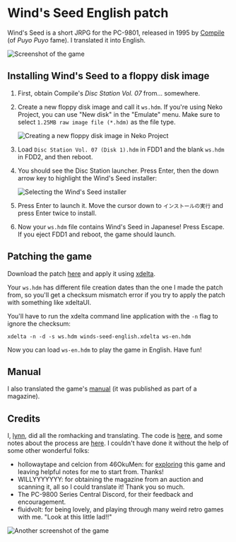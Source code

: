 # Wind's Seed English patch

Wind's Seed is a short JRPG for the PC-9801, released in 1995 by [Compile](<https://en.wikipedia.org/wiki/Compile_(company)>) (of _Puyo Puyo_ fame). I translated it into English.

![Screenshot of the game](https://github.com/lynn/winds-seed/assets/16232127/ada7591f-4772-46ae-9d57-5679994a94af)

## Installing Wind's Seed to a floppy disk image

1. First, obtain Compile's _Disc Station Vol. 07_ from... somewhere.

2. Create a new floppy disk image and call it `ws.hdm`. If you're using Neko Project, you can use "New disk" in the "Emulate" menu. Make sure to select `1.25MB raw image file (*.hdm)` as the file type.

   ![Creating a new floppy disk image in Neko Project](https://github.com/lynn/winds-seed/assets/16232127/3295155b-07f8-4f5d-93f4-164770f37297)

3. Load `Disc Station Vol. 07 (Disk 1).hdm` in FDD1 and the blank `ws.hdm` in FDD2, and then reboot.

4. You should see the Disc Station launcher. Press Enter, then the down arrow key to highlight the Wind's Seed installer:

   ![Selecting the Wind's Seed installer](https://github.com/lynn/winds-seed/assets/16232127/79065cbe-a9d5-4ea6-818f-eaff38b4eeb5)

5. Press Enter to launch it. Move the cursor down to `インストールの実行` and press Enter twice to install.

6. Now your `ws.hdm` file contains Wind's Seed in Japanese! Press Escape. If you eject FDD1 and reboot, the game should launch.

## Patching the game

Download the patch [here](./winds-seed-english.xdelta) and apply it using [xdelta](http://xdelta.org/).

Your `ws.hdm` has different file creation dates than the one I made the patch from, so you'll get a checksum mismatch error if you try to apply the patch with something like xdeltaUI.

You'll have to run the xdelta command line application with the `-n` flag to ignore the checksum:

    xdelta -n -d -s ws.hdm winds-seed-english.xdelta ws-en.hdm

Now you can load `ws-en.hdm` to play the game in English. Have fun!

## Manual

I also translated the game's [manual](./manual) (it was published as part of a magazine).

## Credits

I, [lynn](https://github.com/lynn), did all the romhacking and translating. The code is [here](https://github.com/lynn/winds-seed/tree/main), and some notes about the process are [here](https://gist.github.com/lynn/aaab1ab4c8f6196c72735d157e2a95fb). I couldn't have done it without the help of some other wonderful folks:

- hollowaytape and celcion from 46OkuMen: for [exploring](https://github.com/46OkuMen/windseed) this game and leaving helpful notes for me to start from. Thanks!
- WILLYYYYYYY: for obtaining the magazine from an auction and scanning it, all so I could translate it! Thank you so much.
- The PC-9800 Series Central Discord, for their feedback and encouragement.
- fluidvolt: for being lovely, and playing through many weird retro games with me. "Look at this little lad!!"

![Another screenshot of the game](https://github.com/lynn/winds-seed/assets/16232127/bf3b2065-769e-4807-b6b4-a5006665129c)
